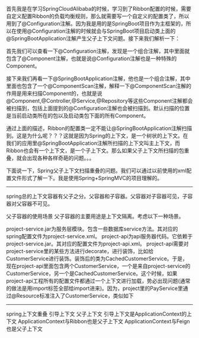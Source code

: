 首先我是在学习SpringCloudAlibaba的时候，学习到了Ribbon配置的时候，需要自定义配置Ribbon的负载均衡规则，那么就需要写一个自定义的配置类了，所以用到了@Configuration注解。因为我是用的是SpringBoot项目作为主框架的，所以在使用@Configuration注解的时候就会与SpringBoot项目启动类上面的@SpringBootApplication注解产生父子上下文问题。接下来我们解析一下：

首先我们可以查看一下@Configuration注解，发现是一个组合注解，其中里面就包含了@Component注解，也就是说@Configuration注解也是一种特殊的Component。

接下来我们再看一下@SpringBootApplication注解，他也是一个组合注解，其中里面也包含了一个@ComponentScan注解，解释一下@ComponentScan注解的作用是用来扫描Component的，也就是说@Component,@Controller,@Service,@Repository等这些Component注解都会被扫描到，包括上面提到的@Configuration注解也会被扫描到。默认扫描的位置是当前启动类所在的包以及启动类包下面的所有Component。

通过上面的描述，Ribbon的配置类一定不能让@SpringBootApplication注解扫描到。这是为什么呢？？？这就是因为Spring的上下文，是一个树状的上下文。在我们的应用里@SpringBootApplication注解所扫描的上下文叫主上下文，而Ribbon也会有一个上下文，是一个子上下文。那么如果父子上下文所扫描的包重叠，就会出现各种各样奇葩的问题。。。

下面说一下，Spring父子上下文扫描重叠的问题。我们可以通过以前使用的xml配置文件形式了解一下。我是使用Spring+SpringMVC的项目理解的。

---

spring总的上下文容器有父子之分。父容器和子容器。父容器对子容器可见，子容器对父容器不可见。

父子容器的使用场景
父子容器的主要用途是上下文隔离。考虑以下一种场景。

project-service.jar为服务层模块。包含一些数据库service方法。其对应的spring配置文件为project-service.xml。
project-api为api服务器代码。它依赖于project-service.jar。其对应的配置文件为project-api.xml。
project-api需要对project-service里的某些方法进行decorate，进行装饰，比如给CustomerService进行装饰。装饰后的类为CachedCustomerService。于是，现在project-api里面包含两个CustomerService，一个是来自project-service的CustomerService，另一个是CachedCustomerService。这个时候，如果project-api工程所有的配置文件都通过一个上下文进行加载，势必出现问题(通常的做法是用import标签全部给import进来)。因为，project里的PayService里通过@Resource标准注入了CustomerService，类似如下

---


spring上下文重叠
引导上下文
父子上下文
引导上下文是ApplicationContext的上下文
ApplicationContext与Ribbon也是父子上下文
ApplicationContext与Feign也是父子上下文
